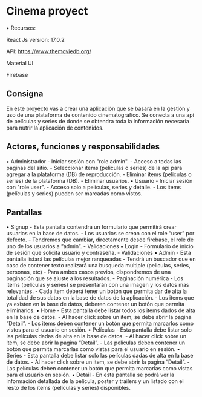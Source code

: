 # Cinema proyect

• Recursos:

React Js version: 17.0.2

API: https://www.themoviedb.org/

Material UI

Firebase

## Consigna

En este proyecto vas a crear una aplicación que se basará en la gestión y uso de una plataforma de contenido cinematográfico. Se conecta a una api de películas y series de donde se obtendra toda la información necesaria para nutrir la aplicación de contenidos.

## Actores, funciones y responsabilidades

• Administrador
    - Iniciar sesión con "role admin".
    - Acceso a todas las paginas del sitio.
    - Seleccionar items (peliculas o series) de la api para agregar a la plataforma (DB) de reproducción.
    - Eliminar items (peliculas o series) de la plataforma (DB).
    - Eliminar usuarios.
• Usuario
    - Iniciar sesión con "role user".
    - Acceso solo a películas, series y detalle.
    - Los items (películas y series) pueden ser marcadas como vistos.

## Pantallas

• Signup
    - Esta pantalla contendrá un formulario que permitirá crear usuarios en la base de datos.
    - Los usuarios se crean con el role “user” por defecto.
    - Tendremos que cambiar, directamente desde firebase, el role de uno de los usuarios a “admin”.
    - Validaciones 
• Login
    - Formulario de inicio de sesión que solicita usuario y contraseña.
    - Validaciones 
• Admin
    - Esta pantalla listará las películas mejor ranqueadas
    - Tendrá un buscador que en caso de contener texto realizará una busqueda multiple (peliculas, series, personas, etc) 
    - Para ambos casos previos, dispondremos de una paginación que se ajuste a los resultados.
    - Paginación numérica
    - Los items (películas y series) se presentarán con una imagen y los datos mas relevantes.
    - Cada item deberá tener un botón que permita dar de alta la totalidad de sus datos en la base de datos de la aplicación.
    - Los items que ya existen en la base de datos, deberen contener un botón que permita eliminarlos.
• Home
    - Esta pantalla debe listar todos los items dados de alta en la base de datos.
    - Al hacer click sobre un item, se debe abrir la pagina “Detail”.
    - Los items deben contener un botón que permita marcarlos como vistos para el usuario en sesión.
• Películas
    - Esta pantalla debe listar solo las películas dadas de alta en la base de datos.
    - Al hacer click sobre un item, se debe abrir la pagina “Detail”.
    - Las películas deben contener un botón que permita marcarlas como vistas para el usuario en sesión.
• Series
    - Esta pantalla debe listar solo las películas dadas de alta en la base de datos.
    - Al hacer click sobre un item, se debe abrir la pagina “Detail”.
    - Las películas deben contener un botón que permita marcarlas como vistas para el usuario en sesión.
• Detail
    - En esta pantalla se podrá ver la información detallada de la película, poster y trailers y un listado con el resto de los items (películas y series) disponibles.
